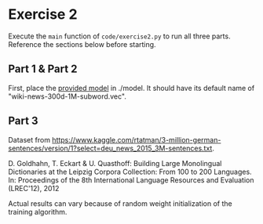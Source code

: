 # Exercise 2

Execute the `main` function of `code/exercise2.py` to run all three parts.
Reference the sections below before starting.

## Part 1 & Part 2

First, place the [provided model](https://dl.fbaipublicfiles.com/fasttext/vectors-english/wiki-news-300d-1M-subword.vec.zip) in ./model.
It should have its default name of "wiki-news-300d-1M-subword.vec".

## Part 3

Dataset from https://www.kaggle.com/rtatman/3-million-german-sentences/version/1?select=deu_news_2015_3M-sentences.txt.

D. Goldhahn, T. Eckart & U. Quasthoff: Building Large Monolingual Dictionaries at the Leipzig Corpora Collection: From 100 to 200 Languages.
In: Proceedings of the 8th International Language Resources and Evaluation (LREC'12), 2012

Actual results can vary because of random weight initialization of the training algorithm.
